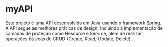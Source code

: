 # myAPI
Este projeto é uma API desenvolvida em Java usando o framework Spring. A API segue as melhores práticas de design, incluindo a implementação de camadas de proteção como Resource e Service, além de realizar operações básicas de CRUD (Create, Read, Update, Delete).
